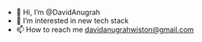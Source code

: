 - 👋 Hi, I’m @DavidAnugrah
- 👀 I’m interested in new tech stack
- 📫 How to reach me davidanugrahwiston@gmail.com

<!---
DavidAnugrah/DavidAnugrah is a ✨ special ✨ repository because its `README.md` (this file) appears on your GitHub profile.
You can click the Preview link to take a look at your changes.
--->
